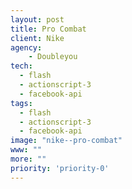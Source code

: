 ```yaml
---
layout: post
title: Pro Combat
client: Nike
agency:
    - Doubleyou
tech:
  - flash
  - actionscript-3
  - facebook-api
tags:
  - flash
  - actionscript-3
  - facebook-api
image: "nike--pro-combat"
www: ""
more: ""
priority: 'priority-0'
---
```

